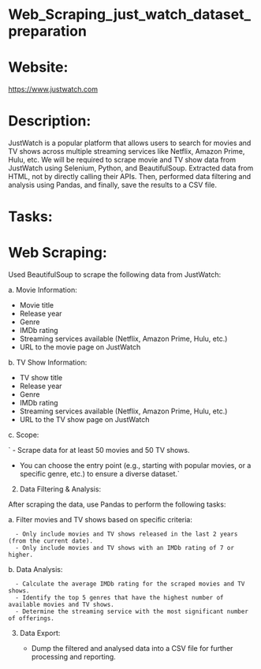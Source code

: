 # Web_Scraping_just_watch_dataset_preparation

# Website:

https://www.justwatch.com

# Description:

JustWatch is a popular platform that allows users to search for movies and TV shows across multiple streaming services like Netflix, Amazon Prime, Hulu, etc. We will be required to scrape movie and TV show data from JustWatch using Selenium, Python, and BeautifulSoup. Extracted data from HTML, not by directly calling their APIs. Then, performed data filtering and analysis using Pandas, and finally, save the results to a CSV file.

# Tasks:

# Web Scraping:

Used BeautifulSoup to scrape the following data from JustWatch:

a. Movie Information:

  - Movie title
  - Release year
  - Genre
  - IMDb rating
  - Streaming services available (Netflix, Amazon Prime, Hulu, etc.)
  - URL to the movie page on JustWatch
    
    
b. TV Show Information:

  - TV show title
  - Release year
  - Genre
  - IMDb rating
  - Streaming services available (Netflix, Amazon Prime, Hulu, etc.)
  - URL to the TV show page on JustWatch

    
c. Scope:

 ` - Scrape data for at least 50 movies and 50 TV shows.
   - You can choose the entry point (e.g., starting with popular movies,
     or a specific genre, etc.) to ensure a diverse dataset.`

     
2. Data Filtering & Analysis:

After scraping the data, use Pandas to perform the following tasks:

a. Filter movies and TV shows based on specific criteria:

      - Only include movies and TV shows released in the last 2 years (from the current date).
      - Only include movies and TV shows with an IMDb rating of 7 or higher.

      
b. Data Analysis:

      - Calculate the average IMDb rating for the scraped movies and TV shows.
      - Identify the top 5 genres that have the highest number of available movies and TV shows.
      - Determine the streaming service with the most significant number of offerings.

      
3. Data Export:

   - Dump the filtered and analysed data into a CSV file for further processing and reporting.
